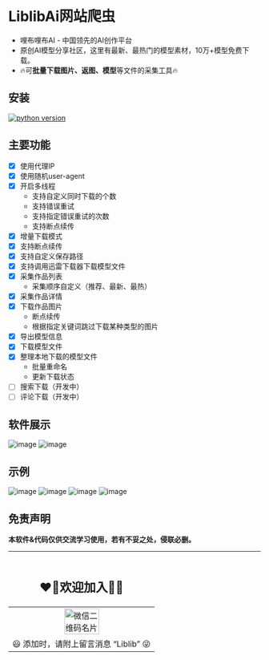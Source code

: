 
# LiblibAi网站爬虫
* 哩布哩布AI - 中国领先的AI创作平台
* 原创AI模型分享社区，这里有最新、最热门的模型素材，10万+模型免费下载。
* 🔥可**批量下载图片、返图、模型**等文件的采集工具🔥

## 安装
[![python version](https://img.shields.io/pypi/pyversions/aligo)](https://github.com/NeptuneKai/Liblib-spider)

## 主要功能
- [x] 使用代理IP
- [x] 使用随机user-agent
- [x] 开启多线程
  * 支持自定义同时下载的个数
  * 支持错误重试
  * 支持指定错误重试的次数
  * 支持断点续传
- [x] 增量下载模式
- [x] 支持断点续传
- [x] 支持自定义保存路径
- [x] 支持调用迅雷下载器下载模型文件
- [x] 采集作品列表
  * 采集顺序自定义（推荐、最新、最热）
- [x] 采集作品详情
- [x] 下载作品图片 
  * 断点续传
  * 根据指定关键词跳过下载某种类型的图片
- [x] 导出模型信息
- [x] 下载模型文件
- [x] 整理本地下载的模型文件
  * 批量重命名
  * 更新下载状态
- [ ] 搜索下载（开发中）
- [ ] 评论下载（开发中）
## 软件展示
![image](https://github.com/NeptuneKai/Liblib-spider/assets/103396403/c28f0b5a-3a0c-4b8f-a658-d2b95b38b214)
![image](https://github.com/NeptuneKai/Liblib-spider/assets/103396403/7be576d6-170f-4264-b7c7-3358e124980a)

## 示例
![image](https://github.com/NeptuneKai/Liblib-spider/assets/103396403/74b524ef-b4c8-47f4-ba87-875fbe6764f9)
![image](https://github.com/NeptuneKai/Liblib-spider/assets/103396403/45fa5150-a71c-4191-b4cb-e62d8dc590e5)
![image](https://github.com/NeptuneKai/Liblib-spider/assets/103396403/71712c91-8f66-4896-a912-23931929b874)
![image](https://github.com/NeptuneKai/Liblib-spider/assets/103396403/93b2eaeb-59a5-4215-a655-b4a6d4fc4a8f)

## 免责声明

**本软件&代码仅供交流学习使用，若有不妥之处，侵联必删。**

---
<table align="center">
    <thead align="center">
    <tr>
        <td><h2>❤️‍🔥欢迎加入🤝🏼</h2></td>
    </tr>
    </thead>
    <tbody align="center">
    <tr>
        <td><img src="https://github.com/NeptuneKai/Liblib-spider/assets/103396403/f326b31c-1444-49f0-8306-be45c8ff8f72" alt="微信二维码名片" style="width: 50%;/></td>
    </tr>
    </tbody>
    <tfoot align="center">
    <tr>
        <td>😃 添加时，请附上留言消息 “Liblib” 😜</td>
    </tr>
    </tfoot>
</table>

